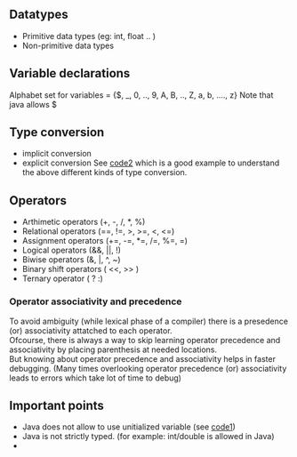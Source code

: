 ## Datatypes
- Primitive data types (eg: int, float .. )
- Non-primitive data types

## Variable declarations
Alphabet set for variables = {$, _, 0, .., 9, A, B, .., Z, a, b, ...., z}
Note that java allows $  

## Type conversion
- implicit conversion
- explicit conversion
See [code2](code2.java) which is a good example to understand the above different kinds of type conversion.  

## Operators
- Arthimetic operators (+, -, /, *, %)
- Relational operators (==, !=, >, >=, <, <=)
- Assignment operators (+=, -=, *=, /=, %=, =)
- Logical operators (&&, ||, !)
- Biwise operators (&, |, ^, ~)
- Binary shift operators ( <<, >> )
- Ternary operator ( ? :)

### Operator associativity and precedence
To avoid ambiguity (while lexical phase of a compiler) there is a presedence (or) associativity attatched to each operator.  
Ofcourse, there is always a way to skip learning operator precedence and associativity by placing parenthesis at needed locations.  
But knowing about operator precedence and associativity helps in faster debugging. (Many times overlooking operator precedence (or) associativity leads to errors which take lot of time to debug)  


## Important points
* Java does not allow to use unitialized variable  (see [code1](code1.java))
* Java is not strictly typed. (for example: int/double is allowed in Java)
* 

